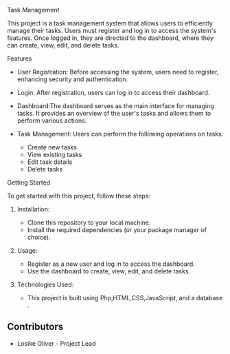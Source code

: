 Task Management

This project is a task management system that allows users to efficiently manage their tasks. Users must register and log in to access the system's features. Once logged in, they are directed to the dashboard, where they can create, view, edit, and delete tasks.

 Features

- User Registration: Before accessing the system, users need to register, enhancing security and authentication.

- Login: After registration, users can log in to access their dashboard.

- Dashboard:The dashboard serves as the main interface for managing tasks. It provides an overview of the user's tasks and allows them to perform various actions.

- Task Management: Users can perform the following operations on tasks:
  - Create new tasks
  - View existing tasks
  - Edit task details
  - Delete tasks

Getting Started

To get started with this project, follow these steps:

1. Installation:
   - Clone this repository to your local machine.
   - Install the required dependencies (or your package manager of choice).

2. Usage:
  
   - Register as a new user and log in to access the dashboard.
   - Use the dashboard to create, view, edit, and delete tasks.

3. Technologies Used:
   - This project is built using Php,HTML,CSS,JavaScript,  and a database .


## Contributors

- Losike Oliver - Project Lead
